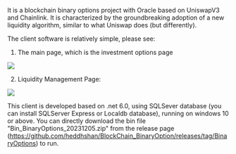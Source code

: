 It is a blockchain binary options project with Oracle based on UniswapV3 and Chainlink.
It is characterized by the groundbreaking adoption of a new liquidity algorithm, similar to what Uniswap does (but differently).

The client software is relatively simple, please see:
1. The main page, which is the investment options page

<img src="https://github.com/heddhshan/BlockChain_BinaryOption/releases/download/BinaryOptions/1.png"> <br>

2. Liquidity Management Page:

<img src="https://github.com/heddhshan/BlockChain_BinaryOption/releases/download/BinaryOptions/2.png"> <br>

This client is developed based on .net 6.0, using SQLSever database (you can install SQLServer Express or Localdb database), running on windows 10 or above. You can directly download the bin file "Bin_BinaryOptions_20231205.zip" from the release page (https://github.com/heddhshan/BlockChain_BinaryOption/releases/tag/BinaryOptions) to run.


